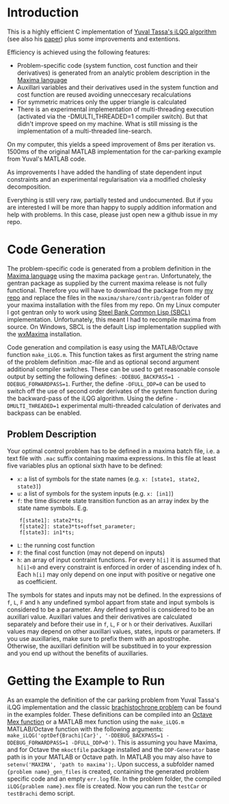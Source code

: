 Introduction
============
This is a highly efficient C implementation of [Yuval Tassa's iLQG algorithm](http://www.mathworks.com/matlabcentral/fileexchange/52069-ilqg-ddp-trajectory-optimization) (see also his [paper](https://homes.cs.washington.edu/~todorov/papers/TassaICRA14.pdf)) plus some improvements and extentions.

Efficiency is achieved using the following features:
* Problem-specific code (system function, cost function and their derivatives) is generated from an analytic problem description in the [Maxima language](http://maxima.sourceforge.net/)
* Auxillari variables and their derivatives used in the system function and cost function are reused avoiding unneccesary recalculations
* For symmetric matrices only the upper triangle is calculated
* There is an experimental implementation of multi-threading execution (activated via the -DMULTI_THREADED=1 compiler switch). But that didn't improve speed on my machine. What is still missing is the implementation of a multi-threaded line-search.

On my computer, this yields a speed improvement of 8ms per iteration vs. 1500ms of the original MATLAB implementation for the car-parking example from Yuval's MATLAB code.

As improvements I have added the handling of state dependent input constraints and an experimental regularisation via a modified cholesky decomposition.

Everything is still very raw, partially tested and undocumented. But if you are interested I will be more than happy to supply addition information and help with problems. In this case, please just open new a github issue in my repo.

Code Generation
===============
The problem-specific code is generated from a problem definition in the [Maxima language](http://maxima.sourceforge.net/) using the maxima package `gentran`. Unfortunately, the gentran package as supplied by the current maxima release is not fully functional. Therefore you will have to download the package from my [my repo](https://github.com/jgeisler0303/maxima) and replace the files in the `maxima/share/contrib/gentran` folder of your maxima installation with the files from my repo. On my Linux computer I got gentran only to work using [Steel Bank Common Lisp (SBCL)](http://www.sbcl.org/) implementation. Unfortunately, this meant I had to recompile maxima from source. On Windows, SBCL is the default Lisp implementation supplied with the [wxMaxima](http://andrejv.github.io/wxmaxima/) installation.

Code generation and compilation is easy using the MATLAB/Octave function `make_iLQG.m`. This function takes as first argument the string name of the problem definition .mac-file and as optional second argument additional compiler switches. These can be used to get reasonable console output by setting the following defines: `-DDEBUG_BACKPASS=1 -DDEBUG_FORWARDPASS=1`. Further, the define `-DFULL_DDP=0` can be used to switch off the use of second order derivates of the system function during the backward-pass of the iLQG algorithm. Using the define `-DMULTI_THREADED=1` experimental multi-threaded calculation of derivates and backpass can be enabled.

Problem Description
-------------------
Your optimal control problem has to be defined in a maxima batch file, i.e. a text file with `.mac` suffix containing maxima expressions. In this file at least five variables plus an optional sixth have to be defined:
* `x`: a list of symbols for the state names (e.g. `x: [state1, state2, state3]`)
* `u`: a list of symbols for the system inputs (e.g. `x: [in1]`)
* `f`: the time discrete state transition function as an array index by the state name symbols. E.g.
```
    f[state1]: state2*ts;
    f[state2]: state3*ts+offset_parameter;
    f[state3]: in1*ts;
```
* `L`: the running cost function
* `F`: the final cost function (may not depend on inputs)
* `h`: an array of input contraint functions. For every `h[i]` it is assumed that `h[i]<0` and every constraint is enforced in order of ascending index of h. Each `h[i]` may only depend on one input with positive or negative one as coefficient.

The symbols for states and inputs may not be defined. In the expressions of `f`, `L`, `F` and `h` any undefined symbol appart from state and input symbols is considered to be a parameter. Any defined symbol is considered to be an auxillari value. Auxillari values and their derivatives are calculated separately and before their use in `f`, `L`, `F` or `h` or their derivatives. Auxillari values may depend on other auxillari values, states, inputs or parameters. If you use auxillaries, make sure to prefix them with an apostrophe. Otherwise, the auxillari definition will be substitued in to your expression and you end up without the benefits of auxillaries.

Getting the Example to Run
==========================
As an example the definition of the car parking problem from Yuval Tassa's iLQG implementation and the classic [brachistochrone problem](https://en.wikipedia.org/wiki/Brachistochrone_curve) can be found in the examples folder. These definitions can be compiled into an [Octave Mex function](https://www.gnu.org/software/octave/doc/interpreter/Getting-Started-with-Mex_002dFiles.html) or a MATLAB mex function using the `make_iLQG.m` MATLAB/Octave function with the following arguments: `make_iLQG('optDef{Brachi|Car}', '-DDEBUG_BACKPASS=1 -DDEBUG_FORWARDPASS=1 -DFULL_DDP=0')`. This is assuming you have Maxima, and for Octave the `mkoctfile` package installed and the `DDP-Generator` base path is in your MATLAB or Octave path. In MATLAB you may also have to `setenv('MAXIMA', 'path to maxima');`. Upon success, a subfolder named `{problem name}_gen_files` is created, containing the generated problem specific code and an empty `err.log` file. In the problem folder, the compiled `iLQG{prablem name}.mex` file is created. Now you can run the `testCar` or `testBrachi` demo script.
